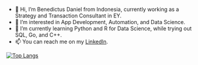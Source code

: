 - 👋 Hi, I’m Benedictus Daniel from Indonesia, currently working as a Strategy and Transaction Consultant in EY.
- 👀 I’m interested in App Development, Automation, and Data Science.
- 🌱 I’m currently learning Python and R for Data Science, while trying out SQL, Go, and C++.
- 📫 You can reach me on my [LinkedIn](https://www.linkedin.com/in/benedictusdps/).

[![Top Langs](https://github-readme-stats.vercel.app/api/top-langs/?username=benedictusdps&theme=tokyonight)](https://github.com/benedictusdps/github-readme-stats)

<!---
benedictusdps/benedictusdps is a ✨ special ✨ repository because its `README.md` (this file) appears on your GitHub profile.
You can click the Preview link to take a look at your changes.
--->

